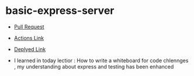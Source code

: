 # basic-express-server

* [Pull Request](https://github.com/ehabsalhi/basic-express-server/pull/2)
* [Actions Link ](https://github.com/ehabsalhi/basic-express-server/actions)
* [Deplyed Link](https://basic-express-server-ikvr.onrender.com)

* I learned in today lectior : How to write a whiteboard for code chlennges , my understanding about express and testing has been enhanced 
